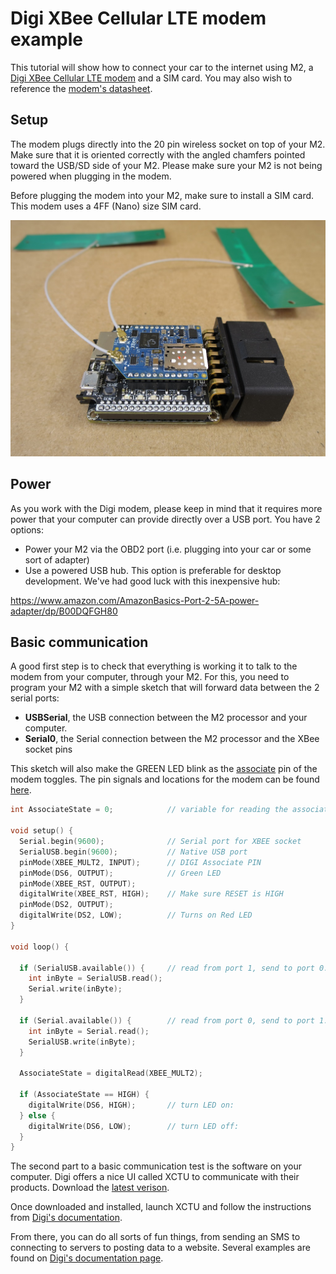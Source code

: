 # Digi XBee Cellular LTE modem example

This tutorial will show how to connect your car to the internet using M2, a [Digi XBee Cellular LTE modem](https://www.digi.com/products/xbee-rf-solutions/embedded-cellular-modems/digi-xbee-cellular) and a SIM card. You may also wish to reference the [modem's datasheet](https://www.digi.com/pdf/ds_xbee-cellular.pdf).

## Setup

The modem plugs directly into the 20 pin wireless socket on top of your M2. Make sure that it is oriented correctly with the angled chamfers pointed toward the USB/SD side of your M2.  Please make sure your M2 is not being powered when plugging in the modem.

Before plugging the modem into your M2, make sure to install a SIM card. This modem uses a 4FF (Nano) size SIM card.

<img src="/images/DIGI_modem.png" width="640" />

## Power

As you work with the Digi modem, please keep in mind that it requires more power that your computer can provide directly over a USB port. You have 2 options:

- Power your M2 via the OBD2 port (i.e. plugging into your car or some sort of adapter)
- Use a powered USB hub. This option is preferable for desktop development. We've had good luck with this inexpensive hub:

https://www.amazon.com/AmazonBasics-Port-2-5A-power-adapter/dp/B00DQFGH80

## Basic communication

A good first step is to check that everything is working it to talk to the modem from your computer, through your M2. For this, you need to program your M2 with a simple sketch that will forward data between the 2 serial ports:

- **USBSerial**, the USB connection between the M2 processor and your computer.
- **Serial0**, the Serial connection between the M2 processor and the XBee socket pins

This sketch will also make the GREEN LED blink as the [associate](https://www.digi.com/resources/documentation/digidocs/90001525/default.htm#reference/r_cell_associate_led.htm%3FTocPath%3DHardware%7C_____4) pin of the modem toggles. The pin signals and locations for the modem can be found [here](https://www.digi.com/resources/documentation/digidocs/90001525/default.htm#reference/r_pinouts_th.htm%3FTocPath%3DHardware%7CPin%2520signals%7C_____0).

```cpp
int AssociateState = 0;            // variable for reading the associate status

void setup() {
  Serial.begin(9600);              // Serial port for XBEE socket
  SerialUSB.begin(9600);           // Native USB port
  pinMode(XBEE_MULT2, INPUT);      // DIGI Associate PIN
  pinMode(DS6, OUTPUT);            // Green LED
  pinMode(XBEE_RST, OUTPUT);
  digitalWrite(XBEE_RST, HIGH);    // Make sure RESET is HIGH
  pinMode(DS2, OUTPUT);
  digitalWrite(DS2, LOW);          // Turns on Red LED
}

void loop() {

  if (SerialUSB.available()) {     // read from port 1, send to port 0:
    int inByte = SerialUSB.read();
    Serial.write(inByte);
  }

  if (Serial.available()) {        // read from port 0, send to port 1:
    int inByte = Serial.read();
    SerialUSB.write(inByte);
  }

  AssociateState = digitalRead(XBEE_MULT2);

  if (AssociateState == HIGH) {
    digitalWrite(DS6, HIGH);       // turn LED on:
  } else {
    digitalWrite(DS6, LOW);        // turn LED off:
  }
}
```

The second part to a basic communication test is the software on your computer. Digi offers a nice UI called XCTU to communicate with their products. Download the [latest verison](https://www.digi.com/products/xbee-rf-solutions/xctu-software/xctu).

Once downloaded and installed, launch XCTU and follow the instructions from [Digi's documentation](https://www.digi.com/resources/documentation/digidocs/90001525/default.htm#tasks/t_add_device.htm%3FTocPath%3DGetting%2520started%2520with%2520the%2520XBee%2520Cellular%2520Modem%2520Development%2520Kit%7CConfigure%2520the%2520device%2520using%2520XCTU%7C_____1).

From there, you can do all sorts of fun things, from sending an SMS to connecting to servers to posting data to a website. Several examples are found on [Digi's documentation page](https://www.digi.com/resources/documentation/digidocs/90001525/default.htm).

<!--

#### A more advanced cellular project

The next step is to replace the commands coming from your computer with commands directly from M2. In other words, the processor on M2 will communicate with the modem without intervention. Let's do a more advanced project!

To be continued...

-->
